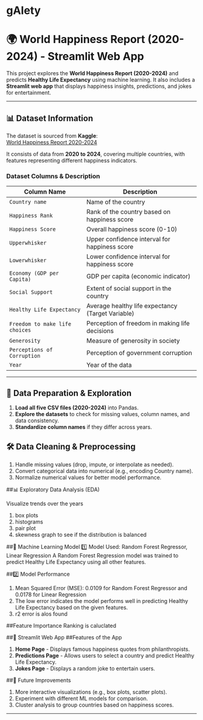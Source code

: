 # gAIety
# 🌍 World Happiness Report (2020-2024) - Streamlit Web App  

This project explores the **World Happiness Report (2020-2024)** and predicts **Healthy Life Expectancy** using machine learning. It also includes a **Streamlit web app** that displays happiness insights, predictions, and jokes for entertainment.

---

## 📊 Dataset Information  
The dataset is sourced from **Kaggle**:  
[World Happiness Report 2020-2024](https://www.kaggle.com/datasets/samithsachidanandan/world-happiness-report-2020-2024?select=2020.csv)  

It consists of data from **2020 to 2024**, covering multiple countries, with features representing different happiness indicators.

### **Dataset Columns & Description**  
| Column Name                     | Description |
|---------------------------------|-------------|
| `Country name`                  | Name of the country |
| `Happiness Rank`                | Rank of the country based on happiness score |
| `Happiness Score`               | Overall happiness score (0-10) |
| `Upperwhisker`                  | Upper confidence interval for happiness score |
| `Lowerwhisker`                  | Lower confidence interval for happiness score |
| `Economy (GDP per Capita)`       | GDP per capita (economic indicator) |
| `Social Support`                 | Extent of social support in the country |
| `Healthy Life Expectancy`        | Average healthy life expectancy (Target Variable) |
| `Freedom to make life choices`   | Perception of freedom in making life decisions |
| `Generosity`                     | Measure of generosity in society |
| `Perceptions of Corruption`      | Perception of government corruption |
| `Year`                           | Year of the data |

---

## 📂 Data Preparation & Exploration  

1. **Load all five CSV files (2020-2024)** into Pandas.
2. **Explore the datasets** to check for missing values, column names, and data consistency.
3. **Standardize column names** if they differ across years.
   
## 🛠 Data Cleaning & Preprocessing

1. Handle missing values (drop, impute, or interpolate as needed).
2. Convert categorical data into numerical (e.g., encoding Country name).
3. Normalize numerical values for better model performance.

##📊 Exploratory Data Analysis (EDA)

Visualize trends over the years 
1. box plots
2. histograms
3. pair plot
4. skewness graph to see if the distribution is balanced

##🎯 Machine Learning Model
1️⃣ Model Used: Random Forest Regressor, Linear Regression
A Random Forest Regression model was trained to predict Healthy Life Expectancy using all other features.

##2️⃣ Model Performance
1. Mean Squared Error (MSE): 0.0109 for Random Forest Regressor and 0.0178 for Linear Regression
2. The low error indicates the model performs well in predicting Healthy Life Expectancy based on the given features.
3. r2 error is alos found

##Feature Importance Ranking is caluclated

##🎨 Streamlit Web App
##Features of the App
1. **Home Page** - Displays famous happiness quotes from philanthropists.
2. **Predictions Page** - Allows users to select a country and predict Healthy Life Expectancy.
3. **Jokes Page** - Displays a random joke to entertain users.

##📌 Future Improvements
1. More interactive visualizations (e.g., box plots, scatter plots).
2. Experiment with different ML models for comparison.
3. Cluster analysis to group countries based on happiness scores.

----
